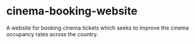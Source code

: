 # cinema-booking-website
A website for booking cinema tickets which seeks to improve the cinema occupancy rates across the country.
